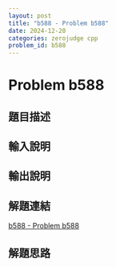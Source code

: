 ```yaml
---
layout: post
title: "b588 - Problem b588"
date: 2024-12-20
categories: zerojudge cpp
problem_id: b588
---
```


# Problem b588

## 題目描述



## 輸入說明



## 輸出說明



## 解題連結

[b588 - Problem b588](https://zerojudge.tw/ShowProblem?problemid=b588)

## 解題思路

